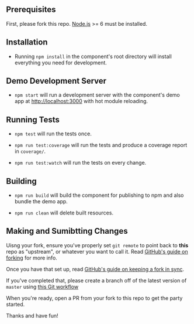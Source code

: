 ## Prerequisites

First, please fork this repo.
[Node.js](http://nodejs.org/) >= 6 must be installed.

## Installation

- Running `npm install` in the component's root directory will install everything you need for development.

## Demo Development Server

- `npm start` will run a development server with the component's demo app at [http://localhost:3000](http://localhost:3000) with hot module reloading.

## Running Tests

- `npm test` will run the tests once.

- `npm run test:coverage` will run the tests and produce a coverage report in `coverage/`.

- `npm run test:watch` will run the tests on every change.

## Building

- `npm run build` will build the component for publishing to npm and also bundle the demo app.

- `npm run clean` will delete built resources.

## Making and Sumibtting Changes

Uisng your fork, ensure you've properly set `git remote` to point back to **this** repo as "upstream", or whatever you want to call it. Read [GitHub's guide on forking](https://help.github.com/articles/fork-a-repo/) for more info.

Once you have that set up, read [GitHub's guide on keeping a fork in sync](https://help.github.com/articles/syncing-a-fork/).

If you've completed that, please create a branch off of the latest version of `master` using [this Git workflow](https://github.com/Automattic/wp-calypso/blob/master/docs/git-workflow.md)

When you're ready, open a PR from your fork to this repo to get the party started.

Thanks and have fun!
